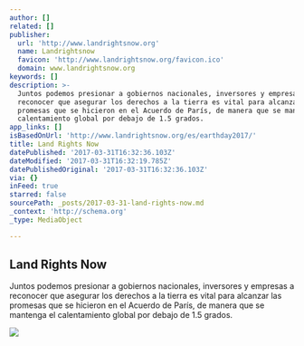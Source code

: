 ```yaml
---
author: []
related: []
publisher:
  url: 'http://www.landrightsnow.org'
  name: Landrightsnow
  favicon: 'http://www.landrightsnow.org/favicon.ico'
  domain: www.landrightsnow.org
keywords: []
description: >-
  Juntos podemos presionar a gobiernos nacionales, inversores y empresas a
  reconocer que asegurar los derechos a la tierra es vital para alcanzar las
  promesas que se hicieron en el Acuerdo de París, de manera que se mantenga el
  calentamiento global por debajo de 1.5 grados.
app_links: []
isBasedOnUrl: 'http://www.landrightsnow.org/es/earthday2017/'
title: Land Rights Now
datePublished: '2017-03-31T16:32:36.103Z'
dateModified: '2017-03-31T16:32:19.785Z'
datePublishedOriginal: '2017-03-31T16:32:36.103Z'
via: {}
inFeed: true
starred: false
sourcePath: _posts/2017-03-31-land-rights-now.md
_context: 'http://schema.org'
_type: MediaObject

---
```

<article style=""><h1>Land Rights Now</h1><p>Juntos podemos presionar a gobiernos nacionales, inversores y empresas a reconocer que asegurar los derechos a la tierra es vital para alcanzar las promesas que se hicieron en el Acuerdo de París, de manera que se mantenga el calentamiento global por debajo de 1.5 grados.</p><img src="https://landrightsnow.contentfiles.net/media/cache/bd/66/bd66f5f5969d378b8473e080c0dbbc04.jpg" /></article>